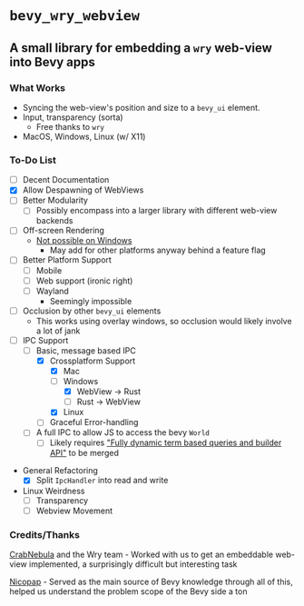 # `bevy_wry_webview`
## A small library for embedding a `wry` web-view into Bevy apps

### What Works

* Syncing the web-view's position and size to a `bevy_ui` element.
* Input, transparency (sorta)
  * Free thanks to `wry`
* MacOS, Windows, Linux (w/ X11)

### To-Do List

* [ ] Decent Documentation
* [x] Allow Despawning of WebViews
* [ ] Better Modularity
  * [ ] Possibly encompass into a larger library with different web-view backends
* [ ] Off-screen Rendering
  * [Not possible on Windows](https://github.com/MicrosoftEdge/WebView2Feedback/issues/547)
    * May add for other platforms anyway behind a feature flag
* [ ] Better Platform Support
  * [ ] Mobile
  * [ ] Web support (ironic right)
  * [ ] Wayland
    * Seemingly impossible 
* [ ] Occlusion by other `bevy_ui` elements
  * This works using overlay windows, so occlusion would likely involve a lot of jank
* [ ] IPC Support
  * [ ] Basic, message based IPC 
    * [x] Crossplatform Support
        * [x] Mac
        * [ ] Windows
            * [x] WebView -> Rust
            * [ ] Rust -> WebView
        * [x] Linux
    * [ ] Graceful Error-handling
  * [ ] A full IPC to allow JS to access the bevy `World`
    * [ ] Likely requires ["Fully dynamic term based queries and builder API"](https://github.com/bevyengine/bevy/pull/9774) to be merged
* General Refactoring
    * [x] Split `IpcHandler` into read and write
* Linux Weirdness
    * [ ] Transparency
    * [ ] Webview Movement

### Credits/Thanks

[CrabNebula](https://crabnebula.dev) and the Wry team - Worked with us to get an embeddable web-view implemented, a surprisingly difficult but interesting task

[Nicopap](https://github.com/nicopap) - Served as the main source of Bevy knowledge through all of this, helped us understand the problem scope of the Bevy side a ton
